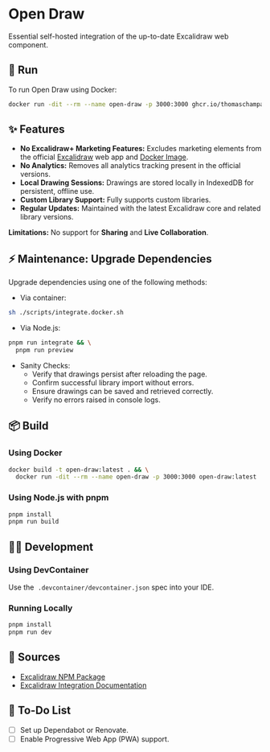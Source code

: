 # Open Draw

Essential self-hosted integration of the up-to-date Excalidraw web component.

## 🚀 Run

To run Open Draw using Docker:

```sh
docker run -dit --rm --name open-draw -p 3000:3000 ghcr.io/thomaschampagne/open-draw:latest
```

## ✨ Features

- **No Excalidraw+ Marketing Features:** Excludes marketing elements from the official [Excalidraw](https://excalidraw.com/) web app and [Docker Image](https://hub.docker.com/r/excalidraw/excalidraw).
- **No Analytics:** Removes all analytics tracking present in the official versions.
- **Local Drawing Sessions:** Drawings are stored locally in IndexedDB for persistent, offline use.
- **Custom Library Support:** Fully supports custom libraries.
- **Regular Updates:** Maintained with the latest Excalidraw core and related library versions.

**Limitations:** No support for **Sharing** and **Live Collaboration**.

## ⚡ Maintenance: Upgrade Dependencies

Upgrade dependencies using one of the following methods:

- Via container:

```sh
sh ./scripts/integrate.docker.sh
```

- Via Node.js:

```sh
pnpm run integrate && \
  pnpm run preview
```

- Sanity Checks:
  - Verify that drawings persist after reloading the page.
  - Confirm successful library import without errors.
  - Ensure drawings can be saved and retrieved correctly.
  - Verify no errors raised in console logs.

## 📦 Build

### Using Docker

```sh
docker build -t open-draw:latest . && \
  docker run -dit --rm --name open-draw -p 3000:3000 open-draw:latest
```

### Using Node.js with pnpm

```sh
pnpm install
pnpm run build
```

## 👨‍💻 Development

### Using DevContainer

Use the  `.devcontainer/devcontainer.json` spec into your IDE.

### Running Locally

```sh
pnpm install
pnpm run dev
```

## 🔗 Sources

- [Excalidraw NPM Package](https://www.npmjs.com/package/@excalidraw/excalidraw)
- [Excalidraw Integration Documentation](https://docs.excalidraw.com/docs/@excalidraw/excalidraw/integration)

## 📌 To-Do List

- [ ] Set up Dependabot or Renovate.
- [ ] Enable Progressive Web App (PWA) support.

